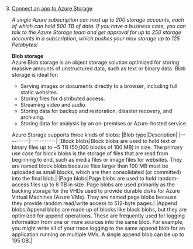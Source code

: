 3. [Connect an app to Azure Storage](https://docs.microsoft.com/en-us/learn/modules/connect-an-app-to-azure-storage/)
    
    *A single Azure subscription can host up to 200 storage accounts, each of which can hold 500 TB of data. If you have a business case, you can talk to the Azure Storage team and get approval for up to 250 storage accounts in a subscription, which pushes your max storage up to 125 Petabytes!*
    
    **Blob storage**<br/>
    Azure Blob storage is an object storage solution optimized for storing massive amounts of unstructured data, such as text or binary data. Blob storage is ideal for:
    - Serving images or documents directly to a browser, including full static websites.
    - Storing files for distributed access.
    - Streaming video and audio.
    - Storing data for backup and restoration, disaster recovery, and archiving.
    - Storing data for analysis by an on-premises or Azure-hosted service.<br/>
    
    Azure Storage supports three kinds of blobs:
    |Blob type|Description|
    |---------|-----------|
    |Block blobs|Block blobs are used to hold text or binary files up to ~5 TB (50,000 blocks of 100 MB) in size. The primary use case for block blobs is the storage of files that are read from beginning to end, such as media files or image files for websites. They are named block blobs because files larger than 100 MB must be uploaded as small blocks, which are then consolidated (or committed) into the final blob.|
    |Page blobs|Page blobs are used to hold random-access files up to 8 TB in size. Page blobs are used primarily as the backing storage for the VHDs used to provide durable disks for Azure Virtual Machines (Azure VMs). They are named page blobs because they provide random read/write access to 512-byte pages.|
    |Append blobs|Append blobs are made up of blocks like block blobs, but they are optimized for append operations. These are frequently used for logging information from one or more sources into the same blob. For example, you might write all of your trace logging to the same append blob for an application running on multiple VMs. A single append blob can be up to 195 GB.|
